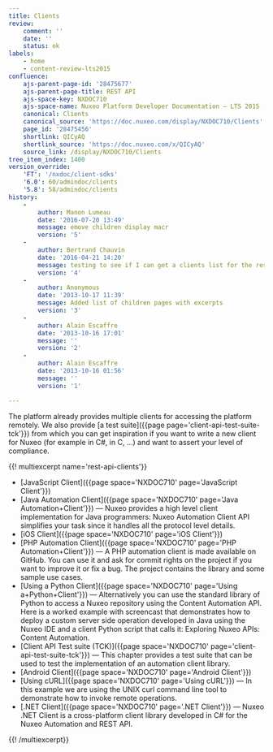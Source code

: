 ```yaml
---
title: Clients
review:
    comment: ''
    date: ''
    status: ok
labels:
    - home
    - content-review-lts2015
confluence:
    ajs-parent-page-id: '28475677'
    ajs-parent-page-title: REST API
    ajs-space-key: NXDOC710
    ajs-space-name: Nuxeo Platform Developer Documentation — LTS 2015
    canonical: Clients
    canonical_source: 'https://doc.nuxeo.com/display/NXDOC710/Clients'
    page_id: '28475456'
    shortlink: QICyAQ
    shortlink_source: 'https://doc.nuxeo.com/x/QICyAQ'
    source_link: /display/NXDOC710/Clients
tree_item_index: 1400
version_override:
    'FT': '/nxdoc/client-sdks'
    '6.0': 60/admindoc/clients
    '5.8': 58/admindoc/clients
history:
    -
        author: Manon Lumeau
        date: '2016-07-20 13:49'
        message: emove children display macr
        version: '5'
    -
        author: Bertrand Chauvin
        date: '2016-04-21 14:20'
        message: testing to see if I can get a clients list for the rest api training
        version: '4'
    -
        author: Anonymous
        date: '2013-10-17 11:39'
        message: Added list of children pages with excerpts
        version: '3'
    -
        author: Alain Escaffre
        date: '2013-10-16 17:01'
        message: ''
        version: '2'
    -
        author: Alain Escaffre
        date: '2013-10-16 01:56'
        message: ''
        version: '1'

---
```

The platform already provides multiple clients for accessing the platform remotely.&nbsp;We also provide [a test suite]({{page page='client-api-test-suite-tck'}}) from which you can get inspiration if you want to write a new client for Nuxeo (for example in C#, in C, ...) and want to assert your level of compliance.

{{! multiexcerpt name='rest-api-clients'}}

*   [JavaScript Client]({{page space='NXDOC710' page='JavaScript Client'}})
*   [Java Automation Client]({{page space='NXDOC710' page='Java Automation+Client'}})&nbsp;&mdash;&nbsp;<span class="smalltext">Nuxeo provides a high level client implementation for Java programmers: Nuxeo Automation Client API simplifies your task since it handles all the protocol level details.</span>
*   [iOS Client]({{page space='NXDOC710' page='iOS Client'}})
*   [PHP Automation Client]({{page space='NXDOC710' page='PHP Automation+Client'}})&nbsp;&mdash;&nbsp;<span class="smalltext">A PHP automation client is made available on GitHub. You can use it and ask for commit rights on the project if you want to improve it or fix a bug. The project contains the library and some sample use cases.</span>
*   [Using a Python Client]({{page space='NXDOC710' page='Using a+Python+Client'}})&nbsp;&mdash;&nbsp;<span class="smalltext">Alternatively you can use the standard library of Python to access a Nuxeo repository using the Content Automation API. Here is a worked example with screencast that demonstrates how to deploy a custom server side operation developed in Java using the Nuxeo IDE and a client Python script that calls it: Exploring Nuxeo APIs: Content Automation.</span>
*   [Client API Test suite (TCK)]({{page space='NXDOC710' page='client-api-test-suite-tck'}})&nbsp;&mdash;&nbsp;<span class="smalltext">This chapter provides a test suite that can be used to test the implementation of an automation client library.</span>
*   [Android Client]({{page space='NXDOC710' page='Android Client'}})
*   [Using cURL]({{page space='NXDOC710' page='Using cURL'}})&nbsp;&mdash;&nbsp;<span class="smalltext">In this example we are using the UNIX curl command line tool to demonstrate how to invoke remote operations.</span>
*   [.NET Client]({{page space='NXDOC710' page='.NET Client'}})&nbsp;&mdash;&nbsp;<span class="smalltext">Nuxeo .NET Client is a cross-platform client library developed in C# for the Nuxeo Automation and REST API.</span>

{{! /multiexcerpt}}

&nbsp;

&nbsp;

